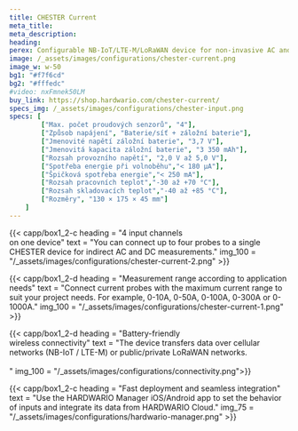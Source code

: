 ```yaml
---
title: CHESTER Current
meta_title: 
meta_description:
heading: 
perex: Configurable NB-IoT/LTE-M/LoRaWAN device for non-invasive AC and DC current measurements operated from battery or mains and battery backup.
image: /_assets/images/configurations/chester-current.png
image_w: w-50
bg1: "#f7f6cd"
bg2: "#fffedc"
#video: nxFmnek50LM
buy_link: https://shop.hardwario.com/chester-current/
specs_img: /_assets/images/configurations/chester-input.png
specs: [
        ["Max. počet proudových senzorů", "4"],
        ["Způsob napájení", "Baterie/síť + záložní baterie"],
        ["Jmenovité napětí záložní baterie", "3,7 V"],
        ["Jmenovitá kapacita záložní baterie", "3 350 mAh"],
        ["Rozsah provozního napětí", "2,0 V až 5,0 V"],
        ["Spotřeba energie při volnoběhu","< 180 μA"],
        ["Špičková spotřeba energie","< 250 mA"],
        ["Rozsah pracovních teplot","-30 až +70 °C"],
        ["Rozsah skladovacích teplot","-40 až +85 °C"],
        ["Rozměry", "130 × 175 × 45 mm"]
    ]
---
```


{{< capp/box1_2-c heading = "4 input channels<br/> on one device" text = "You can connect up to four probes to a single CHESTER device for indirect AC and DC measurements." img_100 = "/_assets/images/configurations/chester-current-2.png" >}}

{{< capp/box1_2-d heading = "Measurement range according to application needs" text = "Connect current probes with the maximum current range to suit your project needs. For example, 0-10A, 0-50A, 0-100A, 0-300A or 0-1000A." img_100 = "/_assets/images/configurations/chester-current-1.png" >}}

{{< capp/box1_2-d heading = "Battery-friendly<br/> wireless connectivity" text = "The device transfers data over cellular networks (NB-IoT / LTE-M) or public/private LoRaWAN networks.<br/><br/>" img_100 = "/_assets/images/configurations/connectivity.png">}}

{{< capp/box1_2-c heading = "Fast deployment and seamless integration" text = "Use the HARDWARIO Manager iOS/Android app to set the behavior of inputs and integrate its data from HARDWARIO Cloud." img_75 = "/_assets/images/configurations/hardwario-manager.png" >}}

